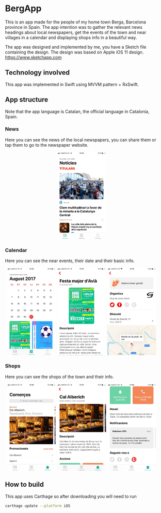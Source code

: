 # BergApp
This is an app made for the people of my home town Berga, Barcelona province in Spain. The app intention was to gather the relevant news headings about local newspapers, get the events of the town and near villages in a calendar and displaying shops info in a beautiful way.

The app was designed and implemented by me, you have a Sketch file containing the design. The design was based on Apple iOS 11 design.
https://www.sketchapp.com

## Technology involved
This app was implemented in Swift using MVVM pattern + RxSwift.

## App structure
Note that the app language is Catalan, the official language in Catalonia, Spain.

### News
Here you can see the news of the local newspapers, you can share them or tap them to go to the newspaper website.
<p align="center">
<img src="https://raw.githubusercontent.com/xavipedrals/bergaApp/develop/Screenshots/IMG_0509.jpg" width="32%" margin="auto">
</p>

### Calendar
Here you can see the near events, their date and their basic info.
<p align="center">
<img src="https://raw.githubusercontent.com/xavipedrals/bergaApp/develop/Screenshots/IMG_0510.jpg" width="32%" margin="auto">
<img src="https://raw.githubusercontent.com/xavipedrals/bergaApp/develop/Screenshots/IMG_0512.jpg" width="32%" margin="auto">
<img src="https://raw.githubusercontent.com/xavipedrals/bergaApp/develop/Screenshots/IMG_0513.jpg" width="32%" margin="auto">
</p>

### Shops
Here you can see the shops of the town and their info.
<p align="center">
<img src="https://raw.githubusercontent.com/xavipedrals/bergaApp/develop/Screenshots/IMG_0545.jpg" width="32%" margin="auto">
<img src="https://raw.githubusercontent.com/xavipedrals/bergaApp/develop/Screenshots/IMG_0514.jpg" width="32%" margin="auto">
<img src="https://raw.githubusercontent.com/xavipedrals/bergaApp/develop/Screenshots/IMG_0546.jpg" width="32%" margin="auto">
</p>

## How to build
This app uses Carthage so after downloading you will need to run
```sh
carthage update --platform iOS
```
